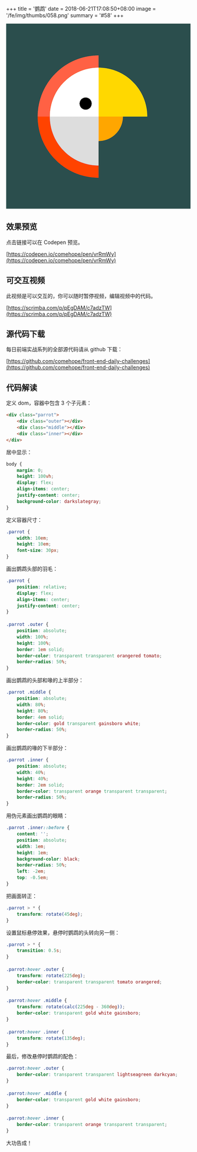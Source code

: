 +++
title = '鹦鹉'
date = 2018-06-21T17:08:50+08:00
image = '/fe/img/thumbs/058.png'
summary = '#58'
+++

![](./work.png)

## 效果预览

点击链接可以在 Codepen 预览。

[https://codepen.io/comehope/pen/vrRmWy](https://codepen.io/comehope/pen/vrRmWy)

## 可交互视频

此视频是可以交互的，你可以随时暂停视频，编辑视频中的代码。

[https://scrimba.com/p/pEgDAM/c7adzTW](https://scrimba.com/p/pEgDAM/c7adzTW)

## 源代码下载

每日前端实战系列的全部源代码请从 github 下载：

[https://github.com/comehope/front-end-daily-challenges](https://github.com/comehope/front-end-daily-challenges)

## 代码解读

定义 dom，容器中包含 3 个子元素：
```html
<div class="parrot">
	<div class="outer"></div>
	<div class="middle"></div>
	<div class="inner"></div>
</div>
```

居中显示：
```css
body {
	margin: 0;
	height: 100vh;
	display: flex;
	align-items: center;
	justify-content: center;
	background-color: darkslategray;
}
```

定义容器尺寸：
```css
.parrot {
	width: 10em;
	height: 10em;
	font-size: 30px;
}
```

画出鹦鹉头部的羽毛：
```css
.parrot {
	position: relative;
	display: flex;
	align-items: center;
	justify-content: center;
}

.parrot .outer {
	position: absolute;
	width: 100%;
	height: 100%;
	border: 1em solid;
	border-color: transparent transparent orangered tomato;
	border-radius: 50%;
}
```

画出鹦鹉的头部和喙的上半部分：
```css
.parrot .middle {
	position: absolute;
	width: 80%;
	height: 80%;
	border: 4em solid;
	border-color: gold transparent gainsboro white;
	border-radius: 50%;
}
```

画出鹦鹉的喙的下半部分：
```css
.parrot .inner {
	position: absolute;
	width: 40%;
	height: 40%;
	border: 2em solid;
	border-color: transparent orange transparent transparent;
	border-radius: 50%;
}
```

用伪元素画出鹦鹉的眼睛：
```css
.parrot .inner::before {
	content: '';
	position: absolute;
	width: 1em;
	height: 1em;
	background-color: black;
	border-radius: 50%;
	left: -2em;
	top: -0.5em;
}
```

把画面转正：
```css
.parrot > * {
	transform: rotate(45deg);
}
```

设置鼠标悬停效果，悬停时鹦鹉的头转向另一侧：
```css
.parrot > * {
	transition: 0.5s;
}

.parrot:hover .outer {
	transform: rotate(225deg);
	border-color: transparent transparent tomato orangered;
}

.parrot:hover .middle {
	transform: rotate(calc(225deg - 360deg));
	border-color: transparent gold white gainsboro;
}

.parrot:hover .inner {
	transform: rotate(135deg);
}
```

最后，修改悬停时鹦鹉的配色：
```css
.parrot:hover .outer {
	border-color: transparent transparent lightseagreen darkcyan;
}

.parrot:hover .middle {
	border-color: transparent gold white gainsboro;
}

.parrot:hover .inner {
	border-color: transparent orange transparent transparent;
}
```

大功告成！
